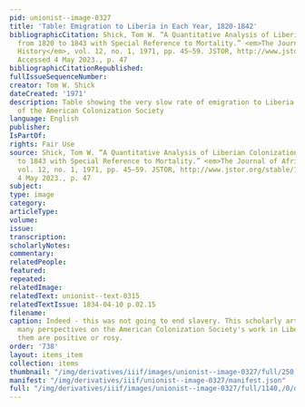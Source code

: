 ```yaml
---
pid: unionist--image-0327
title: 'Table: Emigration to Liberia in Each Year, 1820-1842'
bibliographicCitation: Shick, Tom W. “A Quantitative Analysis of Liberian Colonization
  from 1820 to 1843 with Special Reference to Mortality.” <em>The Journal of African
  History</em>, vol. 12, no. 1, 1971, pp. 45–59. JSTOR, http://www.jstor.org/stable/180566.
  Accessed 4 May 2023., p. 47
bibliographicCitationRepublished: 
fullIssueSequenceNumber: 
creator: Tom W. Shick
dateCreated: '1971'
description: Table showing the very slow rate of emigration to Liberia under the auspices
  of the American Colonization Society
language: English
publisher: 
IsPartOf: 
rights: Fair Use
source: Shick, Tom W. “A Quantitative Analysis of Liberian Colonization from 1820
  to 1843 with Special Reference to Mortality.” <em>The Journal of African History</em>,
  vol. 12, no. 1, 1971, pp. 45–59. JSTOR, http://www.jstor.org/stable/180566. Accessed
  4 May 2023., p. 47
subject: 
type: image
category: 
articleType: 
volume: 
issue: 
transcription: 
scholarlyNotes: 
commentary: 
relatedPeople: 
featured: 
repeated: 
relatedImage: 
relatedText: unionist--text-0315
relatedTextIssue: 1834-04-10 p.02.15
filename: 
caption: Indeed - this was not going to end slavery. This scholarly article presents
  many perspectives on the American Colonization Society's work in Liberia. None of
  them are positive or rosy.
order: '738'
layout: items_item
collection: items
thumbnail: "/img/derivatives/iiif/images/unionist--image-0327/full/250,/0/default.jpg"
manifest: "/img/derivatives/iiif/unionist--image-0327/manifest.json"
full: "/img/derivatives/iiif/images/unionist--image-0327/full/1140,/0/default.jpg"
---
```


